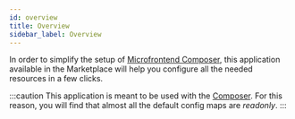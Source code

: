 ```yaml
---
id: overview
title: Overview
sidebar_label: Overview
---
```


<!--
WARNING: this file was automatically generated by Mia-Platform Doc Aggregator.
DO NOT MODIFY IT BY HAND.
Instead, modify the source file and run the aggregator to regenerate this file.
-->

In order to simplify the setup of [Microfrontend Composer](microfrontend-composer/overview), this application available in the Marketplace will help you configure all the needed resources in a few clicks.

:::caution
This application is meant to be used with the [Composer](microfrontend-composer/composer/structure). For this reason, you will find that almost all the default config maps are _readonly_.
:::
